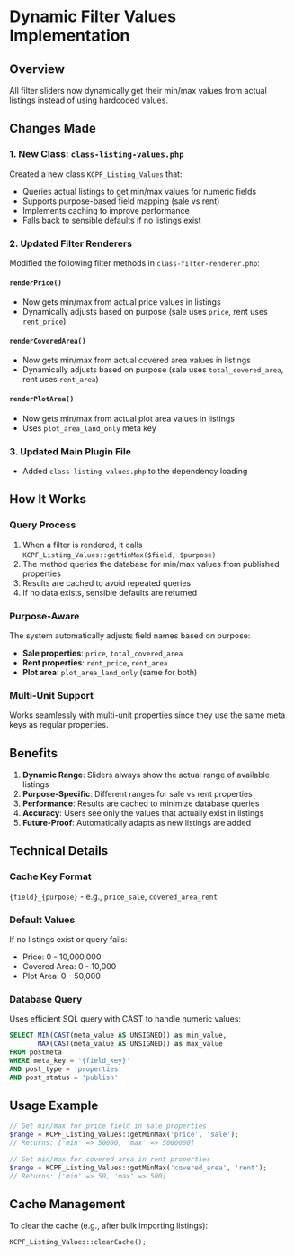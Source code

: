 # Dynamic Filter Values Implementation

## Overview

All filter sliders now dynamically get their min/max values from actual listings instead of using hardcoded values.

## Changes Made

### 1. New Class: `class-listing-values.php`

Created a new class `KCPF_Listing_Values` that:

- Queries actual listings to get min/max values for numeric fields
- Supports purpose-based field mapping (sale vs rent)
- Implements caching to improve performance
- Falls back to sensible defaults if no listings exist

### 2. Updated Filter Renderers

Modified the following filter methods in `class-filter-renderer.php`:

#### `renderPrice()`

- Now gets min/max from actual price values in listings
- Dynamically adjusts based on purpose (sale uses `price`, rent uses `rent_price`)

#### `renderCoveredArea()`

- Now gets min/max from actual covered area values in listings
- Dynamically adjusts based on purpose (sale uses `total_covered_area`, rent uses `rent_area`)

#### `renderPlotArea()`

- Now gets min/max from actual plot area values in listings
- Uses `plot_area_land_only` meta key

### 3. Updated Main Plugin File

- Added `class-listing-values.php` to the dependency loading

## How It Works

### Query Process

1. When a filter is rendered, it calls `KCPF_Listing_Values::getMinMax($field, $purpose)`
2. The method queries the database for min/max values from published properties
3. Results are cached to avoid repeated queries
4. If no data exists, sensible defaults are returned

### Purpose-Aware

The system automatically adjusts field names based on purpose:

- **Sale properties**: `price`, `total_covered_area`
- **Rent properties**: `rent_price`, `rent_area`
- **Plot area**: `plot_area_land_only` (same for both)

### Multi-Unit Support

Works seamlessly with multi-unit properties since they use the same meta keys as regular properties.

## Benefits

1. **Dynamic Range**: Sliders always show the actual range of available listings
2. **Purpose-Specific**: Different ranges for sale vs rent properties
3. **Performance**: Results are cached to minimize database queries
4. **Accuracy**: Users see only the values that actually exist in listings
5. **Future-Proof**: Automatically adapts as new listings are added

## Technical Details

### Cache Key Format

`{field}_{purpose}` - e.g., `price_sale`, `covered_area_rent`

### Default Values

If no listings exist or query fails:

- Price: 0 - 10,000,000
- Covered Area: 0 - 10,000
- Plot Area: 0 - 50,000

### Database Query

Uses efficient SQL query with CAST to handle numeric values:

```sql
SELECT MIN(CAST(meta_value AS UNSIGNED)) as min_value,
       MAX(CAST(meta_value AS UNSIGNED)) as max_value
FROM postmeta
WHERE meta_key = '{field_key}'
AND post_type = 'properties'
AND post_status = 'publish'
```

## Usage Example

```php
// Get min/max for price field in sale properties
$range = KCPF_Listing_Values::getMinMax('price', 'sale');
// Returns: ['min' => 50000, 'max' => 5000000]

// Get min/max for covered area in rent properties
$range = KCPF_Listing_Values::getMinMax('covered_area', 'rent');
// Returns: ['min' => 50, 'max' => 500]
```

## Cache Management

To clear the cache (e.g., after bulk importing listings):

```php
KCPF_Listing_Values::clearCache();
```
